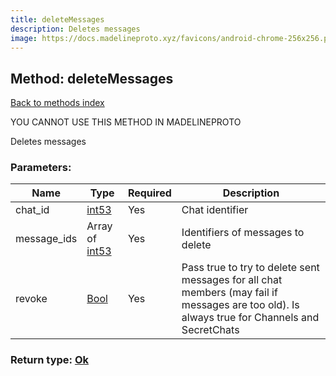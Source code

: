 ```yaml
---
title: deleteMessages
description: Deletes messages
image: https://docs.madelineproto.xyz/favicons/android-chrome-256x256.png
---
```

## Method: deleteMessages  
[Back to methods index](index.md)


YOU CANNOT USE THIS METHOD IN MADELINEPROTO


Deletes messages

### Parameters:

| Name     |    Type       | Required | Description |
|----------|---------------|----------|-------------|
|chat\_id|[int53](../types/int53.md) | Yes|Chat identifier|
|message\_ids|Array of [int53](../types/int53.md) | Yes|Identifiers of messages to delete|
|revoke|[Bool](../types/Bool.md) | Yes|Pass true to try to delete sent messages for all chat members (may fail if messages are too old). Is always true for Channels and SecretChats|


### Return type: [Ok](../types/Ok.md)

